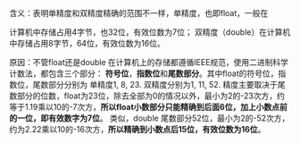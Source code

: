 含义：表明单精度和双精度精确的范围不一样，单精度，也即float，一般在

计算机中存储占用4字节，也32位，有效位数为7位；
双精度（double）在计算机中存储占用8字节，64位，有效位数为16位。
  
原因：不管float还是double 在计算机上的存储都遵循IEEE规范，使用二进制科学计数法，都包含三个部分：
**符号位**，**指数位**和**尾数部分**。其中float的符号位，指数位，尾数部分分别为
单精度1, 8, 23.
双精度分别为1, 11, 52.
精度主要取决于尾数部分的位数，float为23位，除去全部为0的情况以外，最小为2的-23次方，约等于1.19乘以10的-7次方，**所以float小数部分只能精确到后面6位，加上小数点前的一位，即有效数字为7位**。 类似，double 尾数部分52位，最小为2的-52次方，约为2.22乘以10的-16次方，**所以精确到小数点后15位，有效位数为16位**。
<!--stackedit_data:
eyJoaXN0b3J5IjpbMTQ3NDUwMzQwMl19
-->